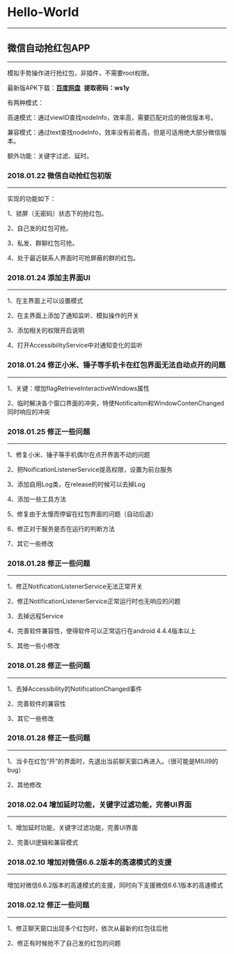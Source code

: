 # Hello-World
------

## 微信自动抢红包APP
------


模拟手势操作进行抢红包，非插件，不需要root权限。

最新版APK下载：[**百度网盘**](https://pan.baidu.com/s/1eTHtRRc "HelloWorld_V1.2.apk")  **提取密码：ws1y**


有两种模式：

高速模式：通过viewID查找nodeInfo，效率高，需要匹配对应的微信版本号。

兼容模式：通过text查找nodeInfo，效率没有前者高，但是可适用绝大部分微信版本。

额外功能：关键字过滤、延时。


### 2018.01.22    微信自动抢红包初版
------
实现的功能如下：

1、锁屏（无密码）状态下的抢红包。

2、自己发的红包可抢。

3、私发、群聊红包可抢。

4、处于最近联系人界面时可抢屏蔽的群的红包。


### 2018.01.24    添加主界面UI
------
1、在主界面上可以设置模式

2、在主界面上添加了通知监听、模拟操作的开关

3、添加相关的权限开启说明

4、打开AccessibilityService中对通知变化的监听


### 2018.01.24    修正小米、锤子等手机卡在红包界面无法自动点开的问题
------
1、关键：增加flagRetrieveInteractiveWindows属性

2、临时解决各个窗口界面的冲突，特使Notificaiton和WindowContenChanged同时响应的冲突


### 2018.01.25    修正一些问题
------
1、修复小米、锤子等手机偶尔在点开界面不动的问题

2、把NoificationListenerService提高权限，设置为前台服务

3、添加自用Log类，在release的时候可以去掉Log

4、添加一些工具方法

5、修复由于太慢而停留在红包界面的问题（自动后退）

6、修正对于服务是否在运行的判断方法

7、其它一些修改


### 2018.01.28    修正一些问题
------
1、修正NotificationListenerService无法正常开关

2、修正NotificationListenerService正常运行时也无响应的问题

3、去掉远程Service

4、完善软件兼容性，使得软件可以正常运行在android 4.4.4版本以上

5、其他一些小修改


### 2018.01.28    修正一些问题
------
1、去掉Accessibility的NotificationChanged事件

2、完善软件的兼容性

3、其它一些修改


### 2018.01.28    修正一些问题
------
1、当卡在红包“开”的界面时，先退出当前聊天窗口再进入。（很可能是MIUI9的bug）

2、其他修改


### 2018.02.04    增加延时功能，关键字过滤功能，完善UI界面
------
1、增加延时功能，关键字过滤功能，完善UI界面

2、完善UI逻辑和兼容模式


### 2018.02.10    增加对微信6.6.2版本的高速模式的支援
------
增加对微信6.6.2版本的高速模式的支援，同时向下支援微信6.6.1版本的高速模式


### 2018.02.12    修正一些问题
------
1、修正聊天窗口出现多个红包时，依次从最新的红包往后抢

2、修正有时候抢不了自己发的红包的问题

